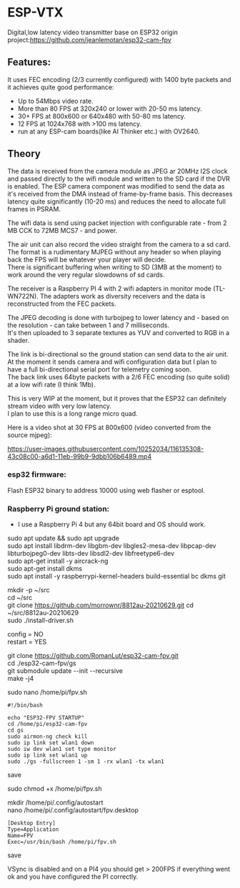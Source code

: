# ESP-VTX
Digital,low latency video transmitter base on ESP32
origin project:https://github.com/jeanlemotan/esp32-cam-fpv

## Features:
It uses FEC encoding (2/3 currently configured) with 1400 byte packets and it achieves quite good performance:
* Up to 54Mbps video rate.
* More than 80 FPS at 320x240 or lower with 20-50 ms latency.
* 30+ FPS at 800x600 or 640x480 with 50-80 ms latency.
* 12 FPS at 1024x768 with >100 ms latency.
* run at any ESP-cam boards(like AI Thinker etc.) with OV2640.

## Theory
The data is received from the camera module as JPEG ar 20MHz I2S clock and passed directly to the wifi module and written to the SD card if the DVR is enabled.
The ESP camera component was modified to send the data as it's received from the DMA instead of frame-by-frame basis. This decreases latency quite significantly (10-20 ms) and reduces the need to allocate full frames in PSRAM.

The wifi data is send using packet injection with configurable rate - from 2 MB CCK to 72MB MCS7 - and power.

The air unit can also record the video straight from the camera to a sd card. The format is a rudimentary MJPEG without any header so when playing back the FPS will be whatever your player will decide.\
There is significant buffering when writing to SD (3MB at the moment) to work around the very regular slowdowns of sd cards.


The receiver is a Raspberry PI 4 with 2 wifi adapters in monitor mode (TL-WN722N). The adapters work as diversity receivers and the data is reconstructed from the FEC packets.

The JPEG decoding is done with turbojpeg to lower latency and - based on the resolution - can take between 1 and 7 milliseconds.\
It's then uploaded to 3 separate textures as YUV and converted to RGB in a shader.

The link is bi-directional so the ground station can send data to the air unit. At the moment it sends camera and wifi configuration data but I plan to have a full bi-directional serial port for telemetry coming soon.\
The back link uses 64byte packets with a 2/6 FEC encoding (so quite solid) at a low wifi rate (I think 1Mb).

This is very WIP at the moment, but it proves that the ESP32 can definitely stream video with very low latency. \
I plan to use this is a long range micro quad.

Here is a video shot at 30 FPS at 800x600 (video converted from the source mjpeg):

https://user-images.githubusercontent.com/10252034/116135308-43c08c00-a6d1-11eb-99b9-9dbb106b6489.mp4


### esp32 firmware:
Flash ESP32 binary to address 10000 using web flasher or esptool.

### Raspberry Pi ground station:
- I use a Raspberry Pi 4 but any 64bit board and OS should work.

sudo apt update && sudo apt upgrade           
sudo apt install libdrm-dev libgbm-dev libgles2-mesa-dev libpcap-dev libturbojpeg0-dev libts-dev libsdl2-dev libfreetype6-dev             
sudo apt-get install -y aircrack-ng            
sudo apt-get install dkms           
sudo apt install -y raspberrypi-kernel-headers build-essential bc dkms git           

mkdir -p ~/src               
cd ~/src                   
git clone https://github.com/morrownr/8812au-20210629.git
cd ~/src/8812au-20210629                 
sudo ./install-driver.sh              

config = NO                     
restart = YES               

git clone https://github.com/RomanLut/esp32-cam-fpv.git                   
cd ./esp32-cam-fpv/gs                         
git submodule update --init --recursive                  
make -j4               

sudo nano /home/pi/fpv.sh                 

    #!/bin/bash

    echo "ESP32-FPV STARTUP"
    cd /home/pi/esp32-cam-fpv
    cd gs
    sudo airmon-ng check kill
    sudo ip link set wlan1 down
    sudo iw dev wlan1 set type monitor
    sudo ip link set wlan1 up
    sudo ./gs -fullscreen 1 -sm 1 -rx wlan1 -tx wlan1

save                  

sudo chmod +x /home/pi/fpv.sh                    

mkdir /home/pi/.config/autostart                  
nano /home/pi/.config/autostart/fpv.desktop             

    [Desktop Entry]
    Type=Application
    Name=FPV
    Exec=/usr/bin/bash /home/pi/fpv.sh

save              

VSync is disabled and on a PI4 you should get > 200FPS if everything went ok and you have configured the PI correctly.




